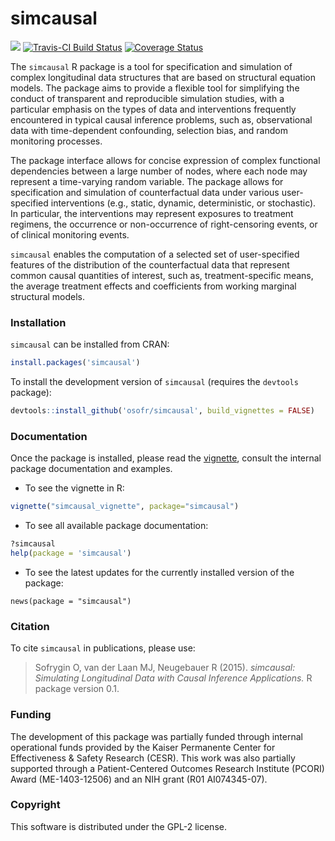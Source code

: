 simcausal
==========

<!-- [![Build Status](https://travis-ci.org/osofr/simcausal.png?branch=master)](https://travis-ci.org/osofr/simcausal) -->
<!-- [![Travis-CI Build Status](https://travis-ci.org/osofr/simcausal.svg?branch=master)](https://travis-ci.org/osofr/simcausal) -->
[![](http://cranlogs.r-pkg.org/badges/simcausal)](http://cran.rstudio.com/web/packages/simcausal/index.html)
[![Travis-CI Build Status](https://travis-ci.org/osofr/simcausal.svg?branch=master)](https://travis-ci.org/osofr/simcausal)
[![Coverage Status](https://coveralls.io/repos/osofr/simcausal/badge.png?branch=master)](https://coveralls.io/r/osofr/simcausal)

The `simcausal` R package is a tool for specification and simulation of complex longitudinal data structures that are based on structural equation models. The package aims to provide a flexible tool for simplifying the conduct of transparent and reproducible simulation studies, with a particular emphasis on the types of data and interventions frequently encountered in typical causal inference problems, such as, observational data with time-dependent confounding, selection bias, and random monitoring processes. 


The package interface allows for concise expression of complex functional dependencies between a large number of nodes, where each node may represent a time-varying random variable. The package allows for specification and simulation of counterfactual data under various user-specified interventions (e.g., static, dynamic, deterministic, or stochastic). In particular, the interventions may represent exposures to treatment regimens, the occurrence or non-occurrence of right-censoring events, or of clinical monitoring events. 


`simcausal` enables the computation of a selected set of user-specified features of the distribution of the counterfactual data that represent common causal quantities of interest, such as, treatment-specific means, the average treatment effects and coefficients from working marginal structural models. 


### Installation

`simcausal` can be installed from CRAN: 

```R
install.packages('simcausal')
```

To install the development version of `simcausal` (requires the `devtools` package):

```R
devtools::install_github('osofr/simcausal', build_vignettes = FALSE)
```

### Documentation

Once the package is installed, please read the [vignette](http://cran.r-project.org/web/packages/simcausal/vignettes/simcausal_vignette.pdf), consult the internal package documentation and examples. 

* To see the vignette in R:

```R
vignette("simcausal_vignette", package="simcausal")
```

* To see all available package documentation:

```R
?simcausal
help(package = 'simcausal')
```

* To see the latest updates for the currently installed version of the package:

```{r, eval=FALSE}
news(package = "simcausal")
```
<!-- 
### Details

The \pkg{simcausal} R package is a comprehensive set of tools for specification and simulation of complex longitudinal data structures to study causal inference methodologies. The package is developed using the R system for statistical computing \citep{r} and is available from the Comprehensive R Archive Network (CRAN) at \url{http://CRAN.R-project.org/package=simcausal}. The main motivation behind the package is to provide a flexible tool to \emph{facilitate} the conduct of \emph{transparent} and \emph{reproducible} simulation
studies, with a particular emphasis on the types of data and interventions frequently encountered in real-world causal
inference problems. For example, the package simplifies the simulation of observational data based on random clinical
monitoring to evaluate the effect of time-varying interventions in the presence of time-dependent confounding and
sources of selection bias (e.g., informative right censoring). The package is built to provide a novel user-interface
that allows concise and intuitive expression of complex functional dependencies for a large number of nodes that may
represent time-varying random variables (e.g., repeated measurements over time of the same subject-matter attribute,
such as, blood pressure).


Each data generating distribution is specified via a structural equation model (SEM) \citep{pearl1995, Pearl2009,
pearl2010}. The package allows for specification and simulation of counterfactual data (referred to as ``full data'')
under various user-specified interventions (e.g., static, dynamic, deterministic, or stochastic), which are referred to
as ``actions''. These actions may represent exposure to treatment regimens, the occurrence or non-occurrence of right-
censoring events, or of clinical monitoring events (e.g., laboratory measurements based on which treatment decisions may
be made). Finally, the package enables the computation of a selected set of user-specified features of the distribution
of the full data that represent common causal quantities of interest, referred to as causal target parameters, such as,
treatment-specific means, the average treatment effects (ATE) (on the multiplicative or additive scale) and coefficients
from working marginal structural model (MSM) \citep{neugebauer2007}. We demonstrate an application of the
\pkg{simcausal} package by replicating the results of two published simulation studies from the causal inference
literature \citep{neugebauer2014,neugebauer2015,lefebvre2008}.


We note that the \pkg{simcausal} package differs from other R packages that implement data simulation based on
structural equation modeling in the following ways. First, \pkg{simcausal} does not restrict the set of distributions
available to the analyst to conduct a simulation study, i.e., any distribution that is currently available in
R or that can be user-defined in the R programming environment can be used to sample observations
in the \pkg{simcausal} package. In particular, the \pkg{simcausal} package is not restricted to data simulation based on
linear structural equations only. Thus, this package allows the analyst to specify arbitrary functional dependencies
between random variables, and, hence, enables data simulation from a much larger set of data generating mechanisms.
Second, the \pkg{simcausal} package introduces an intuitive user-interface for specifying complex data-generating
distributions to emulate realistic real-world longitudinal data studies characterized by a large number of repeated
measurements of the same subject-matter attributes over time. Third, this package is particularly tailored to conduct
data simulations to study causal inference methodologies for investigating the effect of complex intervention regimens
such as dynamic and stochastic interventions (not just the common static and deterministic intervention regimens), and
summary measures of these effects defined by (working) marginal structural models. The anticipated practical utility of
this package thus extends beyond methodological research purposes by providing a tool for simulation-based power
calculations to inform the design and analyses of real-world studies. Finally, the \pkg{simcausal} package provides a
pipeline for conducting the typical steps of most simulation studies that consists of defining the observed data
distribution, defining intervention/counterfactual distributions, defining causal parameters, simulating observed and
counterfactual data, and evaluating the true value of causal parameters.

### An Example
Following the specification of the distribution of the observed data (the \code{DAG} object), the user can set the actions (interventions) by changing the distribution for a subset of the \code{DAG} nodes and simulate data based on those actions ("\emph{full data}"). The package enables evaluation of various target causal parameters, such as the expectations of a subset of \code{DAG} nodes or parameters defined by coefficients of the working \emph{marginal structural model} (MSM).
... -->

### Citation
To cite `simcausal` in publications, please use:
> Sofrygin O, van der Laan MJ, Neugebauer R (2015). *simcausal: Simulating Longitudinal Data with Causal Inference Applications.* R package version 0.1.

### Funding
The development of this package was partially funded through internal operational funds provided by the Kaiser Permanente Center for Effectiveness & Safety Research (CESR). This work was also partially supported through a Patient-Centered Outcomes Research Institute (PCORI) Award (ME-1403-12506) and an NIH grant (R01 AI074345-07).

### Copyright
This software is distributed under the GPL-2 license.
